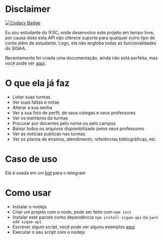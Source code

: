 # Disclaimer

[![Codacy Badge](https://api.codacy.com/project/badge/Grade/59de69575e304168b97fb156b97cc972)](https://app.codacy.com/gh/GeovaneSchmitz/sigaa-api?utm_source=github.com&utm_medium=referral&utm_content=GeovaneSchmitz/sigaa-api&utm_campaign=Badge_Grade_Settings)

Eu sou estudante do IFSC, onde desenvolvo este projeto em tempo livre, por causa disto esta API não oferece suporte para qualquer outro tipo de conta além de estudante. Logo, ela não engloba todas as funcionalidades do SIGAA.

Recentemente foi criada uma documentação, ainda não está perfeita, mas você pode ver [aqui](https://geovaneschmitz.github.io/sigaa-api/).

# O que ela já faz
* Listar suas turmas
* Ver suas faltas e notas
* Alterar a sua senha
* Ver a sua foto de perfil, de seus colegas e seus professores
* Ver os membros da turmas
* Procurar por docentes pelo nome ou pelo campus
* Baixar todos os arquivos disponibilizado pelos seus professores
* Ver as noticias publicas nas turmas
* Ver os planos de ensinos, atendimento, referências bibliográficas, etc


# Caso de uso
Ela é usada em um [bot](https://github.com/GeovaneSchmitz/SIGAA-telegram-integration) para o telegram 

# Como usar 
* Instalar o nodejs
* Criar um projeto com o node, pode ser feito com `npm init`
* Instalar este pacote como dependência `npm install sigaa-api` ou `yarn add sigaa-api`
* Escrever algum script, você pode ver alguns exemplos [aqui](https://github.com/GeovaneSchmitz/sigaa-api/tree/master/examples)
* Executar o seu script com o nodejs
